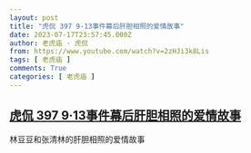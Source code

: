 ```yaml
---
layout: post
title: "虎侃 397 9·13事件幕后肝胆相照的爱情故事"
date: 2023-07-17T23:57:45.000Z
author: 老虎庙 · 虎侃
from: https://www.youtube.com/watch?v=2zHJi3k8Lis
tags: [ 老虎庙 ]
comments: True
categories: [ 老虎庙 ]
---
```

<!--1689638265000-->
[虎侃 397 9·13事件幕后肝胆相照的爱情故事](https://www.youtube.com/watch?v=2zHJi3k8Lis)
------

<div>
林豆豆和张清林的肝胆相照的爱情故事
</div>

